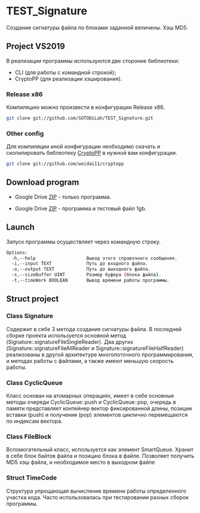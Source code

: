 # TEST_Signature
Создание сигнатуры файла по блоками заданной величены. Хэш MD5.

## Project VS2019
В реализации программы используются две стороние библиотеки:<br>
* CLI (для работы с командной строкой);
* CryptoPP (для реализации хэширования).
### Release x86
Компиляцию можно произвести в конфигурации Release x86.
```bash
git clone git://github.com/SOTODiLah/TEST_Signature.git
````
### Other config
Для компиляции иной конфигурации необходимо скачать и скопилировать библеотеку [CryptoPP](https://github.com/weidai11/cryptopp) в нужной вам конфигурации.
```bash
git clone git://github.com/weidai11/cryptopp
````

## Download program

* Google Drive [ZIP](https://drive.google.com/file/d/1_awqe0CbxfvD5BDJobVKWrq-Ot9Cajm5/view?usp=sharing) - только программа.

* Google Drive [ZIP](https://drive.google.com/file/d/1vOXv8lHla6tN9cDsl4ukCkBggUd0F65t/view?usp=sharing) - программа и тестовый файл 1gb.

## Launch

Запуск программы осуществляет через командную строку.<br>
```bash
Options:
  -h,--help                   Вывод этого справочного сообщения.
  -i,--input TEXT             Путь до входного файла.
  -o,--output TEXT            Путь до выходного файла.
  -s,--sizeBuffer UINT        Размер буфера (блока файла).
  -t,--timeWork BOOLEAN       Вывод времени работы программы.
````
## Struct project

### Class Signature

Содержит в себе 3 метода создания сигнатуры файла. В последней сборке проекта используется основной метод (Signature::signatureFileSingleReader). 
Два других (Signature::signatureFileAllReader и Signature::signatureFileHalfReader) реализованы в другой архитектуре многопоточного программирования,
и методах работы с файлами, а также имеют меньшую скорость работы.

### Class CyclicQueue

Класс основан на атомарных операциях, имеет в себе основные методы очереди CyclicQueue::push и CyclicQueue::pop, очередь в памяти представляет контейнер вектор фиксированной
длины, позиции вставки (push) и получения (pop) элементов циклично перемещаются по индексам вектора.

### Class FileBlock

Вспомогательный класс, используется как элемент SmartQueue. Хранит в себе блок байтов файла и позицию блока в файле. Позволяет получить MD5 хэш файла,
и необходимое место в выходном файле

### Struct TimeCode

Структура упрощающая вычисление времени работы определенного участка кода. Часто использовалась при тестировании разных сборок программы.


